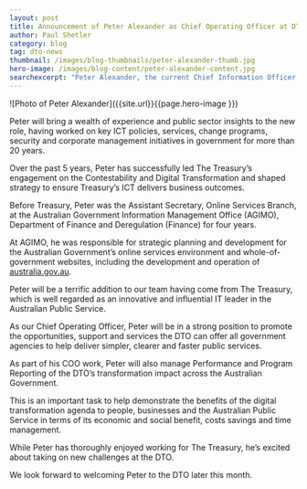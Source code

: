 ```yaml
---
layout: post
title: Announcement of Peter Alexander as Chief Operating Officer at DTO
author: Paul Shetler
category: blog
tag: dto-news
thumbnail: /images/blog-thumbnails/peter-alexander-thumb.jpg
hero-image: /images/blog-content/peter-alexander-content.jpg
searchexcerpt: "Peter Alexander, the current Chief Information Officer at The Treasury, will soon be joining the Digital Transformation Office as our new Chief Operating Officer."
---
```


![Photo of Peter Alexander]({{site.url}}{{page.hero-image }})

Peter will bring a wealth of experience and public sector insights to the new role, having worked on key ICT policies, services, change programs, security and corporate management initiatives in government for more than 20 years.

Over the past 5 years, Peter has successfully led The Treasury’s engagement on the Contestability and Digital Transformation and shaped strategy to ensure Treasury’s ICT delivers business outcomes.

Before Treasury, Peter was the Assistant Secretary, Online Services Branch, at the Australian Government Information Management Office (AGIMO), Department of Finance and Deregulation (Finance) for four years.

At AGIMO, he was responsible for strategic planning and development for the Australian Government’s online services environment and whole-of-government websites, including the development and operation of [australia.gov.au](http://www.australia.gov.au).

Peter will be a terrific addition to our team having come from The Treasury, which is well regarded as an innovative and influential IT leader in the Australian Public Service.

As our Chief Operating Officer, Peter will be in a strong position to promote the opportunities, support and services the DTO can offer all government agencies to help deliver simpler, clearer and faster public services.

As part of his COO work, Peter will also manage Performance and Program Reporting of the DTO’s transformation impact across the Australian Government.

This is an important task to help demonstrate the benefits of the digital transformation agenda to people, businesses and the Australian Public Service in terms of its economic and social benefit, costs savings and time management.

While Peter has thoroughly enjoyed working for The Treasury, he’s excited about taking on new challenges at the DTO.

We look forward to welcoming Peter to the DTO later this month.
